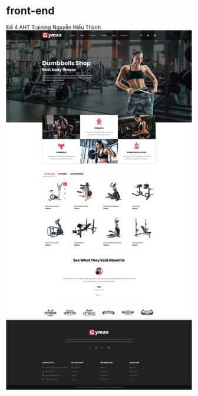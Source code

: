 # front-end

 Đề 4 AHT Training
 Nguyễn Hiếu Thành
<img src="https://github.com/hieuthanh1999/font-end/blob/master/%C4%90%E1%BB%81%204.png" alt="Custom Fee">

